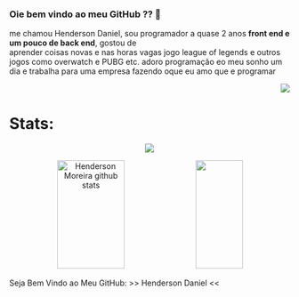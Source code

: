 ### Oie bem vindo ao meu GitHub ?? 👋
me chamou Henderson Daniel, sou programador a quase 2 anos **front end e um pouco de back end**, gostou de            
aprender coisas novas e nas horas vagas jogo league of legends e outros jogos como overwatch e PUBG etc.
adoro programação eo meu sonho um dia e trabalha para uma empresa fazendo oque eu amo que e programar
<p align="right">
<img src="https://media.tenor.com/ZwiXDI5sKe0AAAAM/lain-serial-experiments-lain.gif">
</p>
<h1>Stats:</h1>

<p align="center">
  <img src="https://github-profile-trophy.vercel.app/?username=HendersonMoreira&theme=dracula&row=2&no-bg=true&column=3&margin-w=15&margin-h=15" />

   <div align="center">  
  <img width="49%" height="195px" src="https://github-readme-stats.vercel.app/api?username=HendersonMoreira&show_icons=true&count_private=true&hide_border=true&title_color=ff91a4&icon_color=ff91a4&text_color=c9d1d9&bg_color=0d1117" alt="Henderson Moreira github stats" /> 
  <img width="41%" height="195px" src="https://github-readme-stats.vercel.app/api/top-langs/?username=HendersonMoreira&layout=compact&hide_border=true&title_color=ff91a4&text_color=ff91a4&bg_color=0d1117" />
</div>
</p>


<p> Seja Bem Vindo ao Meu GitHub: >> Henderson Daniel << </p>
